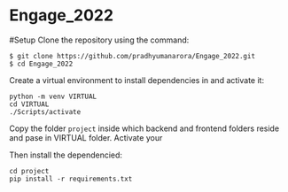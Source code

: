 # Engage_2022

#Setup
Clone the repository  using the command:
```
$ git clone https://github.com/pradhyumanarora/Engage_2022.git
$ cd Engage_2022
```

Create a virtual environment to install dependencies in and activate it:
```
python -m venv VIRTUAL
cd VIRTUAL
./Scripts/activate
```
Copy the folder ```project``` inside which backend and frontend folders reside and pase in VIRTUAL folder.
Activate your 


Then install the dependencied: 
```
cd project
pip install -r requirements.txt
```



